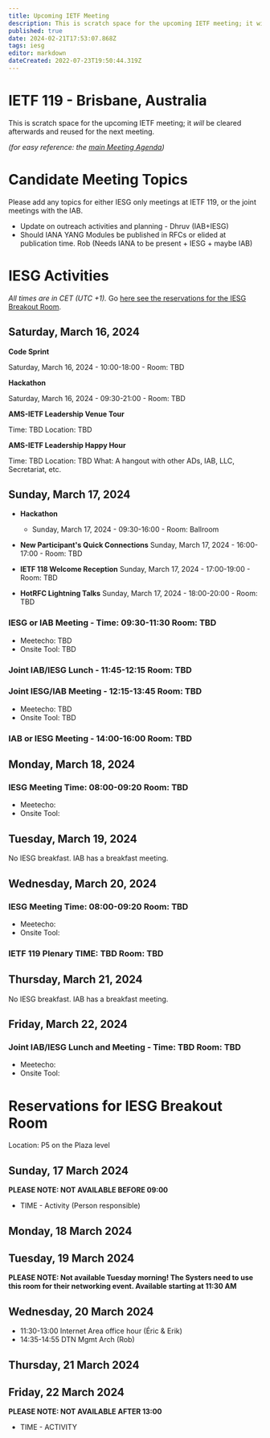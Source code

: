 ```yaml
---
title: Upcoming IETF Meeting
description: This is scratch space for the upcoming IETF meeting; it will be cleared afterwards and reused for the next meeting.
published: true
date: 2024-02-21T17:53:07.868Z
tags: iesg
editor: markdown
dateCreated: 2022-07-23T19:50:44.319Z
---
```


# IETF 119 - Brisbane, Australia
This is scratch space for the upcoming IETF meeting; it *will* be cleared afterwards and reused for the next meeting. 

*(for easy reference: the [main Meeting Agenda](https://datatracker.ietf.org/meeting/agenda/))*

# Candidate Meeting Topics
Please add any topics for either IESG only meetings at IETF 119, or the joint meetings with the IAB.

- Update on outreach activities and planning - Dhruv (IAB+IESG)
- Should IANA YANG Modules be published in RFCs or elided at publication time. Rob (Needs IANA to be present + IESG + maybe IAB)

# IESG Activities
*All times are in CET (UTC +1).* Go [here see the reservations for the IESG Breakout Room](#IESGBreakoutRoom).

## Saturday, March 16, 2024

**Code Sprint**

Saturday, March 16, 2024 - 10:00-18:00 - Room: TBD

**Hackathon**

Saturday, March 16, 2024 - 09:30-21:00 - Room: TBD
 

**AMS-IETF Leadership Venue Tour**

Time: TBD
Location: TBD

**AMS-IETF Leadership Happy Hour**

Time: TBD
Location: TBD
What: A hangout with other ADs, IAB, LLC, Secretariat, etc.

## Sunday, March 17, 2024

- **Hackathon**

  - Sunday, March 17, 2024 - 09:30-16:00 - Room: Ballroom
  
- **New Participant's Quick Connections** Sunday, March 17, 2024 - 16:00-17:00 - Room: TBD
- **IETF 118 Welcome Reception** Sunday, March 17, 2024 - 17:00-19:00 - Room: TBD
- **HotRFC Lightning Talks** Sunday, March 17, 2024 - 18:00-20:00 - Room: TBD

### IESG or IAB Meeting - Time: 09:30-11:30 Room: TBD

* Meetecho: TBD
* Onsite Tool: TBD



### Joint IAB/IESG Lunch - 11:45-12:15 Room: TBD

### Joint IESG/IAB Meeting - 12:15-13:45 Room: TBD
* Meetecho: TBD
* Onsite Tool: TBD



### IAB or IESG Meeting - 14:00-16:00 Room: TBD



## Monday, March 18, 2024

### IESG Meeting Time: 08:00-09:20 Room: TBD

* Meetecho:  
* Onsite Tool:  



## Tuesday, March 19, 2024

No IESG breakfast. IAB has a breakfast meeting.
  
## Wednesday, March 20, 2024
### IESG Meeting Time: 08:00-09:20  Room: TBD

* Meetecho:  
* Onsite Tool:  



### IETF 119 Plenary TIME: TBD Room: TBD

## Thursday, March 21, 2024

No IESG breakfast. IAB has a breakfast meeting.

## Friday, March 22, 2024

### Joint IAB/IESG Lunch and Meeting - Time: TBD Room: TBD

* Meetecho:  
* Onsite Tool: 

 

# <a id="IESGBreakoutRoom"></a>Reservations for IESG Breakout Room

Location: P5 on the Plaza level


## Sunday, 17 March 2024
**PLEASE NOTE: NOT AVAILABLE BEFORE 09:00**

* TIME - Activity (Person responsible)

## Monday, 18 March 2024



## Tuesday, 19 March 2024
**PLEASE NOTE: Not available Tuesday morning!
The Systers need to use this room for their networking event.
Available starting at 11:30 AM**


## Wednesday, 20 March 2024

* 11:30-13:00 Internet Area office hour (Éric & Erik)
* 14:35-14:55 DTN Mgmt Arch (Rob)
## Thursday, 21 March 2024



## Friday, 22 March 2024
**PLEASE NOTE: NOT AVAILABLE AFTER 13:00**

* TIME - ACTIVITY

